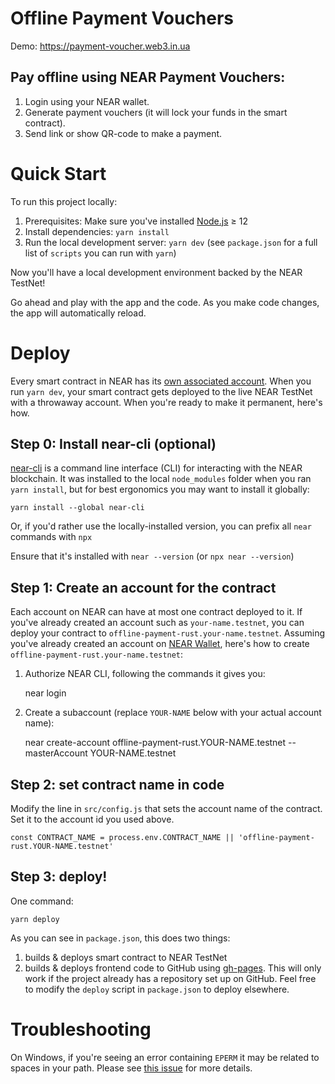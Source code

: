 Offline Payment Vouchers
==================

Demo: https://payment-voucher.web3.in.ua

Pay offline using NEAR Payment Vouchers:
----------

1. Login using your NEAR wallet.
2. Generate payment vouchers (it will lock your funds in the smart contract).
3. Send link or show QR-code to make a payment.

Quick Start
===========

To run this project locally:

1. Prerequisites: Make sure you've installed [Node.js] ≥ 12
2. Install dependencies: `yarn install`
3. Run the local development server: `yarn dev` (see `package.json` for a full list of `scripts` you can run with `yarn`)

Now you'll have a local development environment backed by the NEAR TestNet!

Go ahead and play with the app and the code. As you make code changes, the app will automatically reload.

Deploy
======

Every smart contract in NEAR has its [own associated account][NEAR accounts]. When you run `yarn dev`, your smart contract gets deployed to the live NEAR
TestNet with a throwaway account. When you're ready to make it permanent, here's how.


Step 0: Install near-cli (optional)
-------------------------------------

[near-cli] is a command line interface (CLI) for interacting with the NEAR blockchain. It was installed to the local `node_modules` folder when you
ran `yarn install`, but for best ergonomics you may want to install it globally:

    yarn install --global near-cli

Or, if you'd rather use the locally-installed version, you can prefix all `near` commands with `npx`

Ensure that it's installed with `near --version` (or `npx near --version`)


Step 1: Create an account for the contract
------------------------------------------

Each account on NEAR can have at most one contract deployed to it. If you've already created an account such as `your-name.testnet`, you can deploy your
contract to `offline-payment-rust.your-name.testnet`. Assuming you've already created an account on [NEAR Wallet], here's how to
create `offline-payment-rust.your-name.testnet`:

1. Authorize NEAR CLI, following the commands it gives you:

   near login

2. Create a subaccount (replace `YOUR-NAME` below with your actual account name):

   near create-account offline-payment-rust.YOUR-NAME.testnet --masterAccount YOUR-NAME.testnet

Step 2: set contract name in code
---------------------------------

Modify the line in `src/config.js` that sets the account name of the contract. Set it to the account id you used above.

    const CONTRACT_NAME = process.env.CONTRACT_NAME || 'offline-payment-rust.YOUR-NAME.testnet'

Step 3: deploy!
---------------

One command:

    yarn deploy

As you can see in `package.json`, this does two things:

1. builds & deploys smart contract to NEAR TestNet
2. builds & deploys frontend code to GitHub using [gh-pages]. This will only work if the project already has a repository set up on GitHub. Feel free to modify
   the `deploy` script in `package.json` to deploy elsewhere.

Troubleshooting
===============

On Windows, if you're seeing an error containing `EPERM` it may be related to spaces in your path. Please
see [this issue](https://github.com/zkat/npx/issues/209) for more details.


[Demo]: https://payment-voucher.web3.in.ua/

[Vue]: https://vuejs.org/

[create-near-app]: https://github.com/near/create-near-app

[Node.js]: https://nodejs.org/en/download/package-manager/

[jest]: https://jestjs.io/

[NEAR accounts]: https://docs.near.org/docs/concepts/account

[NEAR Wallet]: https://wallet.testnet.near.org/

[near-cli]: https://github.com/near/near-cli

[gh-pages]: https://github.com/tschaub/gh-pages
